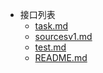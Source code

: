 - 接口列表
  - [task.md](/task.md)
  - [sourcesv1.md](/sourcesv1.md)
  - [test.md](/test.md)
  - [README.md](/)